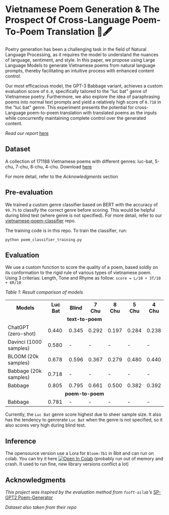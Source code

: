 # Vietnamese Poem Generation & The Prospect Of Cross-Language Poem-To-Poem Translation 📜🖋️
Poetry generation has been a challenging task in the field of Natural Language Processing, as it requires the model to understand the nuances of language, sentiment, and style. In this paper, we propose using Large Language Models to generate Vietnamese poems from natural language prompts, thereby facilitating an intuitive process with enhanced content control. 

Our most efficacious model, the GPT-3 Babbage variant, achieves a custom evaluation score of ```0.8```, specifically tailored to the "luc bat" genre of Vietnamese poetry. Furthermore, we also explore the idea of paraphrasing poems into normal text prompts and yield a relatively high score of ```0.718``` in the "luc bat" genre. This experiment presents the potential for cross-Language poem-to-poem translation with translated poems as the inputs while concurrently maintaining complete control over the generated content.

_Read our report_ [here](VNese-poem-generation-&-poem-translation.pdf)

## Dataset
A collection of 171188 Vietnamese poems with different genres: luc-bat, 5-chu, 7-chu, 8-chu, 4-chu. Download [here](https://github.com/fsoft-ailab/Poem-Generator/raw/master/dataset/poems_dataset.zip)

For more detail, refer to the _Acknowledgments_ section

## Pre-evaluation

We trained a custom genre classifier based on BERT with the accuracy of ```99.7%``` to classify the correct genre before scoring. This would be helpful during blind test (where genre is not specified). For more detail, refer to our [vietnamese-poem-classifier](https://github.com/Anshler/vietnamese-poem-classifier) repo.

The training code is in this repo. To train the classifier, run:

```
python poem_classifier_training.py
```

## Evaluation

We use a custom function to score the quality of a poem, based soldly on its conformation to the rigid rule of various types of vietnamese poem. Using 3 criterias: Length, Tone and Rhyme as follow: ```score = L/10 + 3T/10 + 6R/10```

*Table 1: Result comparison of models*
<table>
  <tr>
    <th>Models</th>
    <th>Luc Bat</th>
    <th>Blind</th>
    <th>7 Chu</th>
    <th>8 Chu</th>
    <th>5 Chu</th>
    <th>4 Chu</th>
  </tr>
  <tr>
    <td colspan="7" align="center"><strong>text-to-poem</strong></td>
  </tr>
  <tr>
    <td>ChatGPT (zero-shot)</td>
    <td>0.440</td>
    <td>0.345</td>
    <td>0.292</td>
    <td>0.197</td>
    <td>0.284</td>
    <td>0.238</td>
  </tr>
  <tr>
    <td>Davinci (1000 samples)</td>
    <td>0.580</td>
    <td>-</td>
    <td>-</td>
    <td>-</td>
    <td>-</td>
    <td>-</td>
  </tr>
  <tr>
    <td>BLOOM (20k samples)</td>
    <td>0.678</td>
    <td>0.596</td>
    <td>0.367</td>
    <td>0.279</td>
    <td>0.480</td>
    <td>0.440</td>
  </tr>
  <tr>
    <td>Babbage (20k samples)</td>
    <td>0.718</td>
    <td>-</td>
    <td>-</td>
    <td>-</td>
    <td>-</td>
    <td>-</td>
  </tr>
  <tr>
    <td>Babbage</td>
    <td>0.805</td>
    <td>0.795</td>
    <td>0.661</td>
    <td>0.500</td>
    <td>0.382</td>
    <td>0.392</td>
  </tr>
  <tr>
    <td colspan="7" align="center"><strong>poem-to-poem</strong></td>
  </tr>
  <tr>
    <td>Babbage</td>
    <td>0.781</td>
    <td>-</td>
    <td>-</td>
    <td>-</td>
    <td>-</td>
    <td>-</td>
  </tr>
</table>


Currently, the ```Luc Bat``` genre score highest due to sheer sample size. It also has the tendency to genrerate ```Luc Bat``` when the genre is not specified, so it also scores very high during blind test.

## Inference

The opensource version use a Lora for ```Bloom-7b1``` in 8bit and can run on colab. You can try it here [![Open In Colab](https://colab.research.google.com/assets/colab-badge.svg)](https://colab.research.google.com/drive/1Mw_MsCix-NeUGRu77E-BkkvW6tut-AI-?usp=sharing) (probably run out of memory and crash. It used to run fine, new library versions conflict a lot)

## Acknowledgments

_This project was inspired by the evaluation method from ```fsoft-ailab```'s_ [SP-GPT2 Poem-Generator](https://github.com/fsoft-ailab/Poem-Generator)

_Dataset also taken from their repo_
